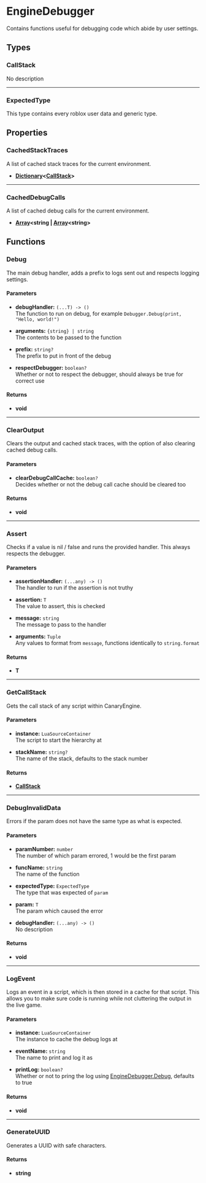 # EngineDebugger

Contains functions useful for debugging code which abide by user settings.

## Types

### CallStack <Badge type="tip" text="private" />

No description

---

### ExpectedType <Badge type="tip" text="public" />

This type contains every roblox user data and generic type.

## Properties

### CachedStackTraces

A list of cached stack traces for the current environment.

* **[Dictionary](/api/engine/types#dictionary)<[CallStack](#callstack)>**

---

### CachedDebugCalls

A list of cached debug calls for the current environment.

* **[Array]((/api/engine/types#array))\<string | [Array](/api/engine/types#array)<string\>**

## Functions

### Debug

The main debug handler, adds a prefix to logs sent out and respects logging settings.

#### Parameters

* **debugHandler:** `(...T) -> ()`\
The function to run on debug, for example `Debugger.Debug(print, "Hello, world!")`

* **arguments:** `{string} | string`\
The contents to be passed to the function

* **prefix:** `string?`\
The prefix to put in front of the debug

* **respectDebugger:** `boolean?`\
Whether or not to respect the debugger, should always be true for correct use

#### Returns

* **void**

---

### ClearOutput

Clears the output and cached stack traces, with the option of also clearing cached debug calls.

#### Parameters

* **clearDebugCallCache:** `boolean?`\
Decides whether or not the debug call cache should be cleared too

#### Returns

* **void**

---

### Assert

Checks if a value is nil / false and runs the provided handler. This always respects the debugger.

#### Parameters

* **assertionHandler:** `(...any) -> ()`\
The handler to run if the assertion is not truthy

* **assertion:** `T`\
The value to assert, this is checked

* **message:** `string`\
The message to pass to the handler

* **arguments:** `Tuple`\
Any values to format from `message`, functions identically to `string.format`

#### Returns

* **T**

---

### GetCallStack

Gets the call stack of any script within CanaryEngine.

#### Parameters

* **instance:** `LuaSourceContainer`\
The script to start the hierarchy at

* **stackName:** `string?`\
The name of the stack, defaults to the stack number

#### Returns

* **[CallStack](#callstack)**

---

### DebugInvalidData <Badge type="warning" text="deprecated" />

Errors if the param does not have the same type as what is expected.

#### Parameters

* **paramNumber:** `number`\
The number of which param errored, 1 would be the first param

* **funcName:** `string`\
The name of the function

* **expectedType:** `ExpectedType`\
The type that was expected of `param`

* **param:** `T`\
The param which caused the error

* **debugHandler:** `(...any) -> ()`\
No description

#### Returns

* **void**

---

### LogEvent

Logs an event in a script, which is then stored in a cache for that script. This allows you to make sure code is running while not cluttering the output in the live game.

#### Parameters

* **instance:** `LuaSourceContainer`\
The instance to cache the debug logs at

* **eventName:** `string`\
The name to print and log it as

* **printLog:** `boolean?`\
Whether or not to pring the log using [EngineDebugger.Debug](#debug), defaults to true

#### Returns

* **void**

---

### GenerateUUID

Generates a UUID with safe characters.

#### Returns

* **string**